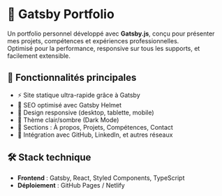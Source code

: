 # 🎨 Gatsby Portfolio

Un portfolio personnel développé avec **Gatsby.js**, conçu pour présenter mes projets, compétences et expériences professionnelles.  
Optimisé pour la performance, responsive sur tous les supports, et facilement extensible.

## 🚀 Fonctionnalités principales

- ⚡️ Site statique ultra-rapide grâce à Gatsby
- 🎯 SEO optimisé avec Gatsby Helmet
- 📱 Design responsive (desktop, tablette, mobile)
- 🌙 Thème clair/sombre (Dark Mode)
- 🧩 Sections : À propos, Projets, Compétences, Contact
- 🔗 Intégration avec GitHub, LinkedIn, et autres réseaux

## 🛠️ Stack technique

- **Frontend** : Gatsby, React, Styled Components, TypeScript
- **Déploiement** : GitHub Pages / Netlify
